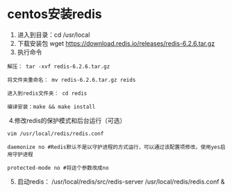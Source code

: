 # centos安装redis

1. 进入到目录：cd /usr/local
2. 下载安装包  wget https://download.redis.io/releases/redis-6.2.6.tar.gz
3. 执行命令

```
解压： tar -xvf redis-6.2.6.tar.gz

将文件夹重命名： mv redis-6.2.6.tar.gz reids

进入到redis文件夹： cd redis

编译安装：make && make install
```

​	4.修改redis的保护模式和后台运行（可选）

```
vim /usr/local/redis/redis.conf

daemonize no #Redis默认不是以守护进程的方式运行，可以通过该配置项修改，使用yes启用守护进程

protected-mode no #将这个参数改成no
```

5. 启动redis： /usr/local/redis/src/redis-server /usr/local/redis/redis.conf &